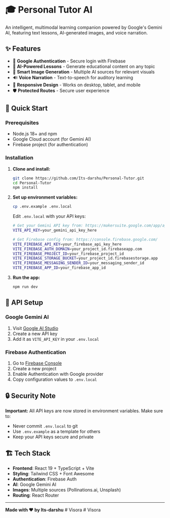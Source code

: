
# 🎓 Personal Tutor AI

An intelligent, multimodal learning companion powered by Google's Gemini AI, featuring text lessons, AI-generated images, and voice narration.

## ✨ Features

- 🔐 **Google Authentication** - Secure login with Firebase
- 🧠 **AI-Powered Lessons** - Generate educational content on any topic
- 🎨 **Smart Image Generation** - Multiple AI sources for relevant visuals
- 🔊 **Voice Narration** - Text-to-speech for auditory learning
- 📱 **Responsive Design** - Works on desktop, tablet, and mobile
- 🛡️ **Protected Routes** - Secure user experience

## 🚀 Quick Start

### Prerequisites
- Node.js 18+ and npm
- Google Cloud account (for Gemini AI)
- Firebase project (for authentication)

### Installation

1. **Clone and install:**
   ```bash
   git clone https://github.com/Its-darshu/Personal-Tutor.git
   cd Personal-Tutor
   npm install
   ```

2. **Set up environment variables:**
   ```bash
   cp .env.example .env.local
   ```
   
   Edit `.env.local` with your API keys:
   ```bash
   # Get your Gemini API key from: https://makersuite.google.com/app/apikey
   VITE_API_KEY=your_gemini_api_key_here
   
   # Get Firebase config from: https://console.firebase.google.com/
   VITE_FIREBASE_API_KEY=your_firebase_api_key_here
   VITE_FIREBASE_AUTH_DOMAIN=your_project_id.firebaseapp.com
   VITE_FIREBASE_PROJECT_ID=your_firebase_project_id
   VITE_FIREBASE_STORAGE_BUCKET=your_project_id.firebasestorage.app
   VITE_FIREBASE_MESSAGING_SENDER_ID=your_messaging_sender_id
   VITE_FIREBASE_APP_ID=your_firebase_app_id
   ```

3. **Run the app:**
   ```bash
   npm run dev
   ```

## 🔧 API Setup

### Google Gemini AI
1. Visit [Google AI Studio](https://makersuite.google.com/app/apikey)
2. Create a new API key
3. Add it as `VITE_API_KEY` in your `.env.local`

### Firebase Authentication
1. Go to [Firebase Console](https://console.firebase.google.com/)
2. Create a new project
3. Enable Authentication with Google provider
4. Copy configuration values to `.env.local`

## 🔒 Security Note

**Important:** All API keys are now stored in environment variables. Make sure to:
- Never commit `.env.local` to git
- Use `.env.example` as a template for others
- Keep your API keys secure and private

## 🏗️ Tech Stack

- **Frontend**: React 19 + TypeScript + Vite
- **Styling**: Tailwind CSS + Font Awesome
- **Authentication**: Firebase Auth
- **AI**: Google Gemini AI
- **Images**: Multiple sources (Pollinations.ai, Unsplash)
- **Routing**: React Router

---

**Made with ❤️ by Its-darshu**
#   V i s o r a  
 #   V i s o r a  
 